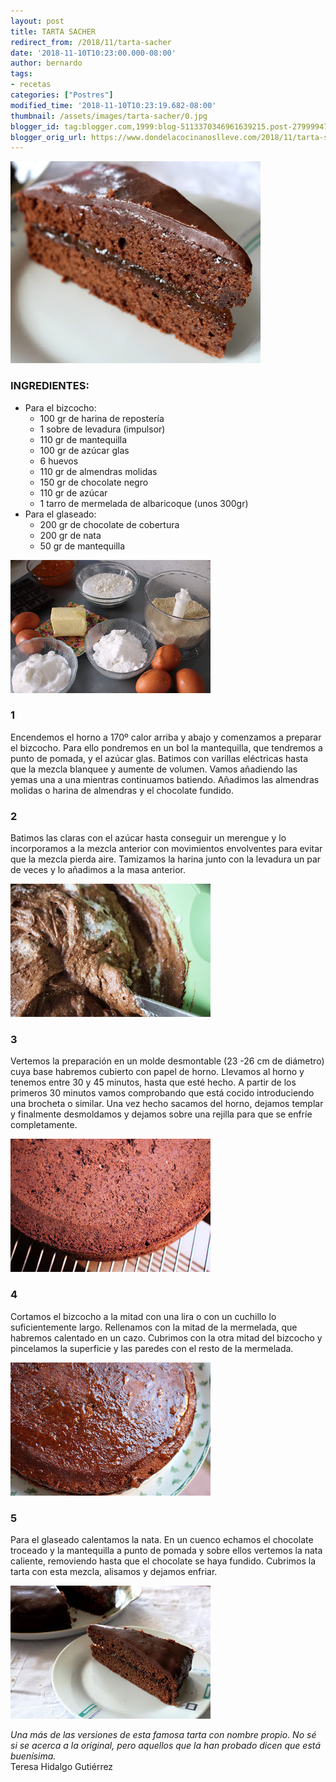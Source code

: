 ```yaml
---
layout: post
title: TARTA SACHER
redirect_from: /2018/11/tarta-sacher
date: '2018-11-10T10:23:00.000-08:00'
author: bernardo
tags:
- recetas
categories: ["Postres"]
modified_time: '2018-11-10T10:23:19.682-08:00'
thumbnail: /assets/images/tarta-sacher/0.jpg
blogger_id: tag:blogger.com,1999:blog-5113370346961639215.post-2799994773088345529
blogger_orig_url: https://www.dondelacocinanoslleve.com/2018/11/tarta-sacher.html
---
```


  

![](/assets/images/tarta-sacher/0.jpg)

  
### INGREDIENTES:
* Para el bizcocho:
  * 100 gr de harina de repostería
  * 1 sobre de levadura (impulsor)
  * 110 gr de mantequilla
  * 100 gr de azúcar glas
  * 6 huevos
  * 110 gr de almendras molidas
  * 150 gr de chocolate negro
  * 110 gr de azúcar 
  * 1 tarro de mermelada de albaricoque (unos 300gr)  
* Para el glaseado:
  * 200 gr de chocolate de cobertura
  * 200 gr de nata
  * 50 gr de mantequilla  

![](/assets/images/tarta-sacher/1.jpg)

  

### 1

Encendemos el horno a 170º calor arriba y abajo y comenzamos a preparar el bizcocho. Para ello pondremos en un bol la mantequilla, que tendremos a punto de pomada, y el azúcar glas. Batimos con varillas eléctricas hasta que la mezcla blanquee y aumente de volumen. Vamos añadiendo las yemas una a una mientras continuamos batiendo. Añadimos las almendras molidas o harina de almendras y el chocolate fundido.  

### 2

Batimos las claras con el azúcar hasta conseguir un merengue y lo incorporamos a la mezcla anterior con movimientos envolventes para evitar que la mezcla pierda aire. Tamizamos la harina junto con la levadura un par de veces y lo añadimos a la masa anterior.  

![](/assets/images/tarta-sacher/2.jpg)

  

### 3

Vertemos la preparación en un molde desmontable (23 -26 cm de diámetro) cuya base habremos cubierto con papel de horno. Llevamos al horno y tenemos entre 30 y 45 minutos, hasta que esté hecho. A partir de los primeros 30 minutos vamos comprobando que está cocido introduciendo una brocheta o similar. Una vez hecho sacamos del horno, dejamos templar y finalmente desmoldamos y dejamos sobre una rejilla para que se enfríe completamente.  

![](/assets/images/tarta-sacher/3.jpg)

  

### 4

Cortamos el bizcocho a la mitad con una lira o con un cuchillo lo suficientemente largo. Rellenamos con la mitad de la mermelada, que habremos calentado en un cazo. Cubrimos con la otra mitad del bizcocho y pincelamos la superficie y las paredes con el resto de la mermelada.  

![](/assets/images/tarta-sacher/4.jpg)

  

### 5

Para el glaseado calentamos la nata. En un cuenco echamos el chocolate troceado y la mantequilla a punto de pomada y sobre ellos vertemos la nata caliente, removiendo hasta que el chocolate se haya fundido. Cubrimos la tarta con esta mezcla, alisamos y dejamos enfriar.   

![](/assets/images/tarta-sacher/5.jpg)

  
_Una más de las versiones de esta famosa tarta con nombre propio. No sé si se acerca a la original, pero aquellos que la han probado dicen que está buenísima._  
Teresa Hidalgo Gutiérrez
